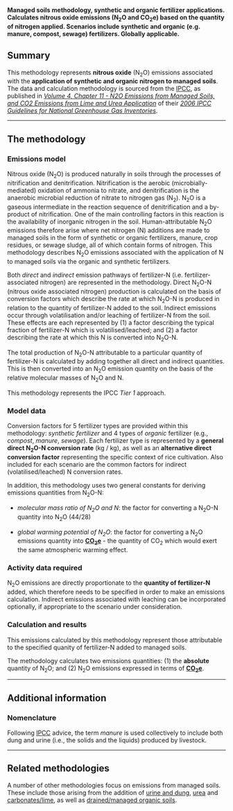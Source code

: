 **Managed soils methodology, synthetic and organic fertilizer
applications. Calculates nitrous oxide emissions (N<sub>2</sub>O and CO<sub>2</sub>e)
based on the quantity of nitrogen applied. Scenarios include synthetic
and organic (e.g. manure, compost, sewage) fertilizers. Globally
applicable.**

## Summary

This methodology represents **nitrous oxide** (N<sub>2</sub>O) emissions
associated with the **application of synthetic and organic nitrogen to
managed soils**. The data and calculation methodology is sourced from
the [IPCC](IPCC), as published in *[Volume 4, Chapter 11 - N2O Emissions
from Managed Soils, and CO2 Emissions from Lime and Urea
Application](http://www.ipcc-nggip.iges.or.jp/public/2006gl/pdf/4_Volume4/V4_11_Ch11_N2O&CO2.pdf)*
of their *[2006 IPCC Guidelines for National Greenhouse Gas
Inventories](http://www.ipcc-nggip.iges.or.jp/public/2006gl/index.html)*.

-----

## The methodology

### Emissions model

Nitrous oxide (N<sub>2</sub>O) is produced naturally in soils through the
processes of nitrification and denitrification. Nitrification is the
aerobic (microbially-mediated) oxidation of ammonia to nitrate, and
denitrification is the anaerobic microbial reduction of nitrate to
nitrogen gas (N<sub>2</sub>). N<sub>2</sub>O is a gaseous intermediate in the reaction
sequence of denitrification and a by-product of nitrification. One of
the main controlling factors in this reaction is the availability of
inorganic nitrogen in the soil. Human-attributable N<sub>2</sub>O emissions
therefore arise where net nitrogen (N) additions are made to managed
soils in the form of synthetic or organic fertilizers, manure, crop
residues, or sewage sludge, all of which contain forms of nitrogen. This
methodology describes N<sub>2</sub>O emissions associated with the application
of N to managed soils via the organic and synthetic fertilizers.

Both *direct* and *indirect* emission pathways of fertilizer-N (i.e.
fertilizer-associated nitrogen) are represented in the methodology.
Direct N<sub>2</sub>O-N (nitrous oxide associated nitrogen) production is
calculated on the basis of conversion factors which describe the rate at
which N<sub>2</sub>O-N is produced in relation to the quantity of fertilizer-N
added to the soil. Indirect emissions occur through volatilisation
and/or leaching of fertilizer-N from the soil. These effects are each
represented by (1) a factor describing the typical fraction of
fertilizer-N which is volatilised/leached; and (2) a factor describing
the rate at which this N is converted into N<sub>2</sub>O-N.

The total production of N<sub>2</sub>O-N attributable to a particular quantity
of fertilizer-N is calculated by adding together all direct and indirect
quantities. This is then converted into an N<sub>2</sub>O emission quantity on
the basis of the relative molecular masses of N<sub>2</sub>O and N.

This methodology represents the IPCC *Tier 1* approach.

### Model data

Conversion factors for 5 fertilizer types are provided within this
methodology: *synthetic fertilizer* and 4 types of *organic* fertilizer
(e.g., *compost*, *manure*, *sewage*). Each fertilizer type is
represented by a **general direct N<sub>2</sub>O-N conversion rate** (kg / kg),
as well as an **alternative direct conversion factor** representing the
specific context of rice cultivation. Also included for each scenario
are the common factors for indirect (volatilised/leached) N conversion
rates.

In addition, this methodology uses two general constants for deriving
emissions quantities from N<sub>2</sub>O-N:

  - *molecular mass ratio of N<sub>2</sub>O and N*: the factor for converting a
    N<sub>2</sub>O-N quantity into N<sub>2</sub>O (44/28)

<!-- end list -->

  - *global warming potential of N<sub>2</sub>O*: the factor for converting a
    N<sub>2</sub>O emissions quantity into
    **[CO<sub>2</sub>e](Greenhouse_gases_Global_warming_potentials)** - the
    quantity of CO<sub>2</sub> which would exert the same atmospheric warming
    effect.

### Activity data required

N<sub>2</sub>O emissions are directly proportionate to the **quantity of
fertilizer-N** added, which therefore needs to be specified in order to
make an emissions calculation. Indirect emissions associated with
leaching can be incorporated optionally, if appropriate to the scenario
under consideration.

### Calculation and results

This emissions calculated by this methodology represent those
attributable to the specified quanity of fertilizer-N added to managed
soils.

The methodology calculates two emissions quantities: (1) the
**absolute** quantity of N<sub>2</sub>O; and (2) N<sub>2</sub>O emissions expressed in
terms of **[CO<sub>2</sub>e](Greenhouse_gases_Global_warming_potentials)**.

-----

## Additional information

### Nomenclature

Following [IPCC](IPCC) advice, the term *manure* is used collectively to
include both dung and urine (i.e., the solids and the liquids) produced
by livestock.

-----

## Related methodologies

A number of other methodologies focus on emissions from managed soils.
These include those arising from the addition of [urine and
dung](Animal_associated_soil_N2O_emissions),
[urea](Soil_urea_application) and [carbonates/lime](Soil_liming), as
well as [drained/managed organic
soils](N2O_emissions_from_managed_organic_soils).
